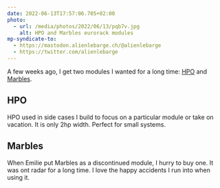 ```yaml
---
date: 2022-06-13T17:57:06.705+02:00
photo:
  - url: /media/photos/2022/06/13/pqb7v.jpg
    alt: HPO and Marbles eurorack modules
mp-syndicate-to:
  - https://mastodon.alienlebarge.ch/@alienlebarge
  - https://twitter.com/alienlebarge
---
```

A few weeks ago, I get two modules I wanted for a long time: [HPO](https://busycircuits.com/alm019/) and [Marbles](https://mutable-instruments.net/modules/marbles/).

## HPO

HPO used in side cases I build to focus on a particular module or take on vacation. It is only 2hp width. Perfect for small systems.

## Marbles

When Emilie put Marbles as a discontinued module, I hurry to buy one. It was ont radar for a long time. I love the happy accidents I run into when using it.
